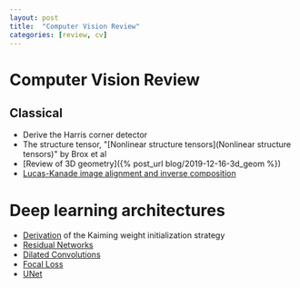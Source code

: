 ```yaml
---
layout: post
title:  "Computer Vision Review"
categories: [review, cv]
---
```

# Computer Vision Review

## Classical
- Derive the Harris corner detector
- The structure tensor, "[Nonlinear structure tensors](Nonlinear structure tensors)" by Brox et al
- [Review of 3D geometry]({% post_url blog/2019-12-16-3d_geom %})
- [Lucas-Kanade image alignment and inverse composition](https://arxiv.org/abs/1612.03897)

# Deep learning architectures
- [Derivation](https://arxiv.org/abs/1502.01852) of the Kaiming weight initialization strategy
- [Residual Networks](https://arxiv.org/abs/1512.03385)
- [Dilated Convolutions](https://arxiv.org/abs/1511.07122)
- [Focal Loss](https://arxiv.org/abs/1708.02002)
- [UNet](https://arxiv.org/abs/1505.04597)

